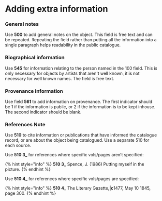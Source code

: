 # Adding extra information

### General notes

Use **500** to add general notes on the object. This field is free text and can be repeated. Repeating the field rather than putting all the information into a single paragraph helps readability in the public catalogue.

### Biographical information

Use **545** for information relating to the person named in the 100 field. This is only necessary for objects by artists that aren't well known, it is not necessary for well known names. The field is free text.

### Provenance information

Use field **561** to add information on provenance. The first indicator should be 1 if the information is public, or 2 if the information is to be kept inhouse. The second indicator should be blank.

### References Note

Use **510** to cite information or publications that have informed the catalogue record, or are about the object being catalogued. Use a separate 510 for each source.&#x20;

Use **510 3\_** for references where specific vols/pages aren’t specified:

{% hint style="info" %}
**510 3\_** Spence, J. (1986) Putting myself in the picture.
{% endhint %}

Use **510 4\_** for references where specific vols/pages are specified:

{% hint style="info" %}
**510 4\_** The Literary Gazette,**|c**1477, May 10 1845, page 300.
{% endhint %}
